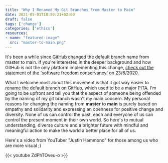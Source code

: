 ```yaml
---
title: "Why I Renamed My Git Branches From Master to Main"
date: 2021-05-01T18:50:21+02:00
draft: false
tags: ['change']
categories: ['ethics']
resources:
- name: "featured-image"
  src: "master-to-main.png"
---
```


It's been a while since [GitHub](https://github.com) changed the default branch name from master to main. If you're interested in the deeper background and how GitHub is not the only platform implementing this change, [check out the statement of the 'software freedom conservancy'](https://sfconservancy.org/news/2020/jun/23/gitbranchname/) on 23/6/2020.

What I welcome most about this movement is that it got way easier to [rename the default branch on GitHub](https://github.com/github/renaming), which used to be a major [PITA](https://www.urbandictionary.com/define.php?term=pita). I'm going to be upfront and tell you that the aspect of someone being offended by the naming of my git branch wasn't my main concern. My personal reasons for changing the naming from **master** to **main** is purely based on empathy and solidarity and expressing an openness for positive change and diversity. None of us can control the past, each and everyone of us can control the present moment in their own world. So here's to mutual understanding, diverse culture and a brighter future with mindful and meaningful action to make the world a better place for all of us.

Here's a video from YouTuber "Justin Hammond" for those among us who are more visual ;)

{{< youtube ZdPhTOveu-o >}}
